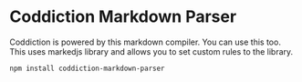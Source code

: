# Coddiction Markdown Parser

Coddiction is powered by this markdown compiler. You can use this too. This uses markedjs library and allows you to set custom rules to the library.

`npm install coddiction-markdown-parser`